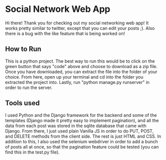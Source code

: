 # Social Network Web App

Hi there! Thank you for checking out my social networking web app!
It works pretty similar to twitter, except that you can edit your posts ;).
Also there is a bug with the like feature that is being worked on!

## How to Run

This is a python project. The best way to run this would be to click on the green button that says
"code" above and choose to download as a zip file. Once you have downloaded, you can extract the file
into the folder of your choice. From here, open up your terminal and cd into the folder you
extracted the project into. Lastly, run "python manage.py runserver" in order to run the server.

## Tools used

I used Python and the Django framework for the backend and some of the templates (Django made it pretty easy to implement pagination), and all the data from each post was stored in the sqlite database that came with Django. From there, I just used plain Vanilla JS in order to do PUT, POST, and DELETE methods from the client side. The rest is just HTML and CSS.
In addition to this, I also used the selenium webdriver in order to add a bunch of posts all at once, so that the pagination feature could be tested (you can find this in the test.py file).
